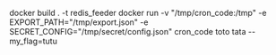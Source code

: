 docker build . -t redis_feeder
docker run -v "/tmp/cron_code:/tmp" -e EXPORT_PATH="/tmp/export.json" -e SECRET_CONFIG="/tmp/secret/config.json" cron_code toto tata --my_flag=tutu

